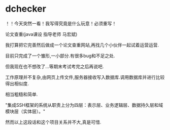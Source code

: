 # dchecker

！！今天突然一看！我写得究竟是什么玩意！必须重写！

论文查重(java课设 指导老师 马宏斌)

我打算把它完善然后做成一个论文查重网站,再找几个小伙伴一起试着运营运营.

目前只完成了一个雏形,一小部分.有很多bug和不足之处.

但我现在也不想改了...等期末考试考完之后再说吧.

工作原理并不复杂,由网页上传文件,服务器接收写入数据库.调用数据库并进行比较得出相似度.

相当粗糙和简单.

"集成SSH框架的系统从职责上分为四层：表示层、业务逻辑层、数据持久层和域模块层（实体层）。"

然而以上这段话和这个项目关系并不大,真是可惜.

